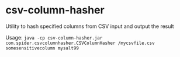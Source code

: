 # csv-column-hasher
Utility to hash specified columns from CSV input and output the result

Usage:
`java -cp csv-column-hasher.jar com.spider.csvcolumnhasher.CSVColumnHasher /mycsvfile.csv somesensitivecolumn mysalt99`
